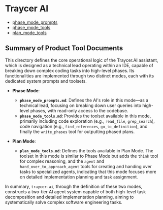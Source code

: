 # Traycer AI

- [phase_mode_prompts](./phase_mode_prompts.md)
- [phase_mode_tools](./phase_mode_tools.md)
- [plan_mode_tools](./plan_mode_tools.md)

## Summary of Product Tool Documents

This directory defines the core operational logic of the Traycer.AI assistant, which is designed as a technical lead operating within an IDE, capable of breaking down complex coding tasks into high-level phases. Its functionalities are implemented through two distinct modes, each with its dedicated system prompts and toolsets.

- **Phase Mode**:
  - **`phase_mode_prompts.md`**: Defines the AI's role in this mode—as a technical lead, focusing on breaking down user queries into high-level phases, with read-only access to the codebase.
  - **`phase_mode_tools.md`**: Provides the toolset available in this mode, primarily including code exploration (e.g., `read_file`, `grep_search`), code navigation (e.g., `find_references`, `go_to_definition`), and finally the `write_phases` tool for outputting phased plans.

- **Plan Mode**:
  - **`plan_mode_tools.md`**: Defines the tools available in Plan Mode. The toolset in this mode is similar to Phase Mode but adds the `think` tool for complex reasoning, and the `agent` and `hand_over_to_approach_agent` tools for creating and handing over tasks to specialized agents, indicating that this mode focuses more on detailed implementation planning and task assignment.

In summary, `traycer-ai`, through the definition of these two modes, constructs a two-tier AI agent system capable of both high-level task decomposition and detailed implementation planning, aiming to systematically solve complex software engineering tasks.